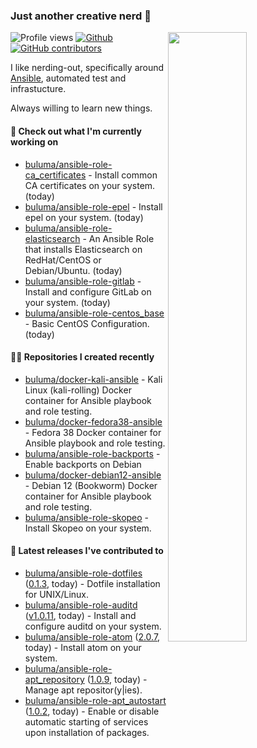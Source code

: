 ### Just another creative nerd 👋


![Profile views](https://gpvc.arturio.dev/buluma) <a href="https://gitstats.me/buluma">
  <img align="right" src="https://github-readme-stats.vercel.app/api?username=buluma&theme=gotham&show_icons=true" width="50%"/>
</a>
[![Github](https://img.shields.io/badge/-buluma-black?style=flat&labelColor=black&logo=github&logoColor=white&include_all_commits=true&count_private=true)](https://gitstats.me/buluma)
[![GitHub contributors](https://img.shields.io/github/contributors/buluma/badges.svg)](https://GitHub.com/buluma/badges/graphs/contributors/)

I like nerding-out, specifically around [Ansible](https://github.com/ansible/ansible), automated test and infrastucture.

Always willing to learn new things.

#### 👷 Check out what I'm currently working on

- [buluma/ansible-role-ca_certificates](https://github.com/buluma/ansible-role-ca_certificates) - Install common CA certificates on your system. (today)
- [buluma/ansible-role-epel](https://github.com/buluma/ansible-role-epel) - Install epel on your system. (today)
- [buluma/ansible-role-elasticsearch](https://github.com/buluma/ansible-role-elasticsearch) - An Ansible Role that installs Elasticsearch on RedHat/CentOS or Debian/Ubuntu. (today)
- [buluma/ansible-role-gitlab](https://github.com/buluma/ansible-role-gitlab) - Install and configure GitLab on your system. (today)
- [buluma/ansible-role-centos_base](https://github.com/buluma/ansible-role-centos_base) - Basic CentOS Configuration. (today)

#### 👨‍💻 Repositories I created recently

- [buluma/docker-kali-ansible](https://github.com/buluma/docker-kali-ansible) - Kali Linux (kali-rolling) Docker container for Ansible playbook and role testing. 
- [buluma/docker-fedora38-ansible](https://github.com/buluma/docker-fedora38-ansible) - Fedora 38 Docker container for Ansible playbook and role testing.
- [buluma/ansible-role-backports](https://github.com/buluma/ansible-role-backports) - Enable backports on Debian
- [buluma/docker-debian12-ansible](https://github.com/buluma/docker-debian12-ansible) - Debian 12 (Bookworm) Docker container for Ansible playbook and role testing.
- [buluma/ansible-role-skopeo](https://github.com/buluma/ansible-role-skopeo) - Install Skopeo on your system.

#### 🚀 Latest releases I've contributed to

- [buluma/ansible-role-dotfiles](https://github.com/buluma/ansible-role-dotfiles) ([0.1.3](https://github.com/buluma/ansible-role-dotfiles/releases/tag/0.1.3), today) - Dotfile installation for UNIX/Linux.
- [buluma/ansible-role-auditd](https://github.com/buluma/ansible-role-auditd) ([v1.0.11](https://github.com/buluma/ansible-role-auditd/releases/tag/v1.0.11), today) - Install and configure auditd on your system.
- [buluma/ansible-role-atom](https://github.com/buluma/ansible-role-atom) ([2.0.7](https://github.com/buluma/ansible-role-atom/releases/tag/2.0.7), today) - Install atom on your system.
- [buluma/ansible-role-apt_repository](https://github.com/buluma/ansible-role-apt_repository) ([1.0.9](https://github.com/buluma/ansible-role-apt_repository/releases/tag/1.0.9), today) - Manage apt repositor(y|ies).
- [buluma/ansible-role-apt_autostart](https://github.com/buluma/ansible-role-apt_autostart) ([1.0.2](https://github.com/buluma/ansible-role-apt_autostart/releases/tag/1.0.2), today) - Enable or disable automatic starting of services upon installation of packages.


